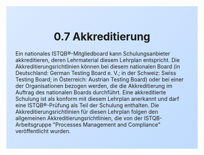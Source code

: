 <div class="rounded-lg border shadow-sm" style="background: linear-gradient(135deg,#DBEAFE 0%,#BFDBFE 100%); padding: 24px; border-color: #3B82F6">
<header style="margin-bottom:12px">
<h1 class="text-2xl font-bold text-gray-900">0.7 Akkreditierung</h1>
</header>
<article class="prose max-w-none">
<p>Ein nationales ISTQB®-Mitgliedboard kann Schulungsanbieter akkreditieren, deren Lehrmaterial diesem Lehrplan entspricht. Die Akkreditierungsrichtlinien können bei diesem nationalen Board (in Deutschland: German Testing Board e. V.; in der Schweiz: Swiss Testing Board; in Österreich: Austrian Testing Board) oder bei einer der Organisationen bezogen werden, die die Akkreditierung im Auftrag des nationalen Boards durchführt. Eine akkreditierte Schulung ist als konform mit diesem Lehrplan anerkannt und darf eine ISTQB®-Prüfung als Teil der Schulung enthalten. Die Akkreditierungsrichtlinien für diesen Lehrplan folgen den allgemeinen Akkreditierungsrichtlinien, die von der ISTQB-Arbeitsgruppe "Processes Management and Compliance" veröffentlicht wurden.</p>
</article>
</div>
